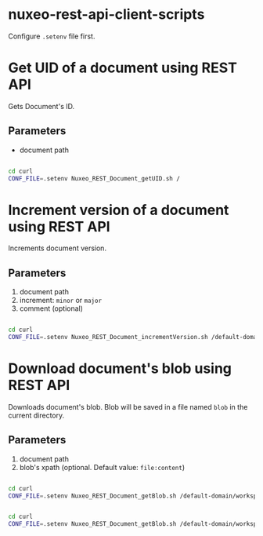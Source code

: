 nuxeo-rest-api-client-scripts
=============================

Configure `.setenv` file first. 

# Get UID of a document using REST API

Gets Document's ID.  

## Parameters

- document path

```bash

cd curl
CONF_FILE=.setenv Nuxeo_REST_Document_getUID.sh /
```

# Increment version of a document using REST API

Increments document version.  

## Parameters

1. document path  
1. increment: `minor` or `major`  
1. comment (optional)  

```bash

cd curl
CONF_FILE=.setenv Nuxeo_REST_Document_incrementVersion.sh /default-domain/workspaces/doc1 minor "Incrementing minor version"
```

# Download document's blob using REST API

Downloads document's blob. Blob will be saved in a file named `blob` in the current directory.  

## Parameters

1. document path  
1. blob's xpath (optional. Default value: `file:content`)  

```bash

cd curl
CONF_FILE=.setenv Nuxeo_REST_Document_getBlob.sh /default-domain/workspaces/doc1
```

```bash

cd curl
CONF_FILE=.setenv Nuxeo_REST_Document_getBlob.sh /default-domain/workspaces/doc1 files:files/0/file
```

